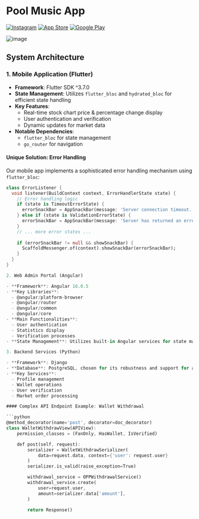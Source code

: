 # Pool Music App

[![Instagram](https://img.shields.io/badge/Instagram-%23E4405F.svg?style=for-the-badge&logo=Instagram&logoColor=white)](https://www.instagram.com/poolmusic.app/) 
[![App Store](https://img.shields.io/badge/App_Store-0D96F6?style=for-the-badge&logo=app-store&logoColor=white)](https://apps.apple.com/de/app/pool-music/id1589212656?l=en-GB) 
[![Google Play](https://img.shields.io/badge/Google_Play-414141?style=for-the-badge&logo=google-play&logoColor=white)](https://play.google.com/store/apps/details?id=app.poolmusic)

![image](https://github.com/user-attachments/assets/a0bc7960-b371-4b6e-a538-3c1b05af992b)



## System Architecture

### 1. Mobile Application (Flutter)

- **Framework**: Flutter SDK ^3.7.0
- **State Management**: Utilizes `flutter_bloc` and `hydrated_bloc` for efficient state handling
- **Key Features**: 
  - Real-time stock chart price & percentage change display
  - User authentication and verification
  - Dynamic updates for market data
- **Notable Dependencies**:
  - `flutter_bloc` for state management
  - `go_router` for navigation

#### Unique Solution: Error Handling

Our mobile app implements a sophisticated error handling mechanism using `flutter_bloc`:

```dart
class ErrorListener {
  void listener(BuildContext context, ErrorHandlerState state) {
    // Error handling logic
    if (state is TimeoutErrorState) {
      errorSnackBar = AppSnackBar(message: 'Server connection timeout. Please try again.');
    } else if (state is ValidationErrorState) {
      errorSnackBar = AppSnackBar(message: 'Server has returned an error. Please verify all information you have entered.');
    }
    // ... more error states ...
    
    if (errorSnackBar != null && showSnackBar) {
      ScaffoldMessenger.of(context).showSnackBar(errorSnackBar);
    }
  }
}

2. Web Admin Portal (Angular)

- **Framework**: Angular 16.0.5
- **Key Libraries**:
  - @angular/platform-browser
  - @angular/router
  - @angular/common
  - @angular/core
- **Main Functionalities**: 
  - User authentication
  - Statistics display
  - Verification processes
- **State Management**: Utilizes built-in Angular services for state management

3. Backend Services (Python)

- **Framework**: Django
- **Database**: PostgreSQL, chosen for its robustness and support for advanced features
- **Key Services**:
  - Profile management
  - Wallet operations
  - User verification
  - Market order processing

#### Complex API Endpoint Example: Wallet Withdrawal

```python
@method_decorator(name='post', decorator=doc_decorator)
class WalletWithdrawView(APIView):
    permission_classes = (FanOnly, HasWallet, IsVerified)

    def post(self, request):
        serializer = WalletWithdrawSerializer(
            data=request.data, context={'user': request.user}
        )
        serializer.is_valid(raise_exception=True)

        withdrawal_service = OPPWithdrawalService()
        withdrawal_service.create(
            user=request.user,
            amount=serializer.data['amount'],
        )

        return Response()
